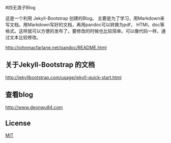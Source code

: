 #四无浪子Blog
 
这是一个利用 Jekyll-Bootstrap 创建的Blog。 主要是为了学习，用Markdown来写文档。用Markdown写好的文档，再用pandoc可以转换为pdf，
HTMl，doc等格式。这样就可以方便的发布了。要修改的时候也比较简单。可以像代码一样，通过文本比较修改。

http://johnmacfarlane.net/pandoc/README.html

## 关于Jekyll-Bootstrap 的文档

http://jekyllbootstrap.com/usage/jekyll-quick-start.html

## 查看blog
http://www.deonwu84.com

## License

[MIT](http://opensource.org/licenses/MIT)

